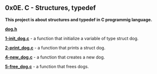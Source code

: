 ## 0x0E. C - Structures, typedef

**This project is about structures and typedef in C programmig language.**

**[dog.h](https://github.com/Mardie328/alx-low_level_programming/tree/main/0x0E-structures_typedef/dog.h)** 

**[1-init_dog.c](https://github.com/Mardie328/alx-low_level_programming/tree/main/0x0E-structures_typedef/1-init_dog.c)** - a function that initialize a variable of type struct dog.

**[2-print_dog.c](https://github.com/Mardie328/alx-low_level_programming/tree/main/0x0E-structures_typedef/2-print_dog.c)** - a function that prints a struct dog.

**[4-new_dog.c](https://github.com/Mardie328/alx-low_level_programming/tree/main/0x0E-structures_typedef/4-new_dog.c)** - a function that creates a new dog.

**[5-free_dog.c](https://github.com/Mardie328/alx-low_level_programming/tree/main/0x0E-structures_typedef/5-free_dog.c)** - a function that frees dogs.
